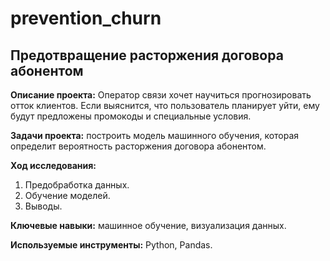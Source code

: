 # prevention_churn

## Предотвращение расторжения договора абонентом

**Описание проекта:**  Оператор связи хочет научиться прогнозировать отток клиентов. Если выяснится, что пользователь планирует уйти, ему будут предложены промокоды и специальные условия. 

**Задачи проекта:** построить модель машинного обучения, которая определит вероятность расторжения договора абонентом.

**Ход исследования:**
 1. Предобработка данных.
 2. Обучение моделей.
 3. Выводы.

**Ключевые навыки:** машинное обучение, визуализация данных.


**Используемые инструменты:** Python, Pandas.


